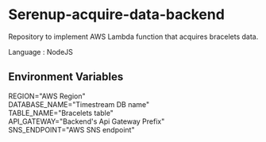 # Serenup-acquire-data-backend
Repository to implement AWS Lambda function that acquires bracelets data.

Language : NodeJS

## Environment Variables
REGION="AWS Region"  
DATABASE_NAME="Timestream DB name"  
TABLE_NAME="Bracelets table"  
API_GATEWAY="Backend's Api Gateway Prefix"  
SNS_ENDPOINT="AWS SNS endpoint"  